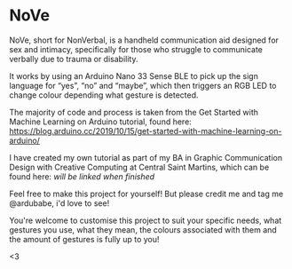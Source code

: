 # NoVe

NoVe, short for NonVerbal, is a handheld communication aid designed for sex and intimacy, specifically for those who struggle to
communicate verbally due to trauma or disability. 

It works by using an Arduino Nano 33 Sense BLE to pick up the sign language for “yes”, “no” and “maybe”, 
which then triggers an RGB LED to change colour depending what gesture is detected.

The majority of code and process is taken from the Get Started with Machine Learning on Arduino tutorial, found here:
https://blog.arduino.cc/2019/10/15/get-started-with-machine-learning-on-arduino/

I have created my own tutorial as part of my BA in Graphic Communication Design with Creative Computing at Central Saint Martins, 
which can be found here:
*will be linked when finished*

Feel free to make this project for yourself! But please credit me and tag me @ardubabe, i'd love to see!

You're welcome to customise this project to suit your specific needs, what gestures you use, what they mean, the colours associated with them
and the amount of gestures is fully up to you!

<3
